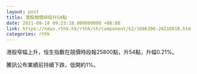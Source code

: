 ```yaml
---
layout: post
title: 港股競價時段升54點
date: 2021-08-18 09:23:18.000000000 +08:00
link: https://news.rthk.hk/rthk/ch/component/k2/1606390-20210818.htm
categories: rthk
---
```


港股窄幅上升，恒生指數在競價時段報25800點，升54點，升幅0.21%。

騰訊公布業績前持續下跌，低開約1%。
